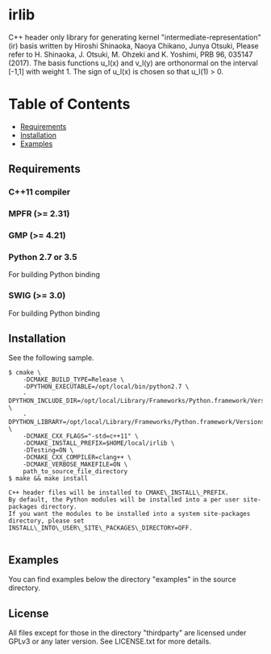 irlib
======
C++ header only library for generating kernel "intermediate-representation" (ir) basis written by Hiroshi Shinaoka, Naoya Chikano, Junya Otsuki,
Please refer to H. Shinaoka, J. Otsuki, M. Ohzeki and K. Yoshimi, PRB 96, 035147 (2017).
The basis functions u_l(x) and v_l(y) are orthonormal on the interval [-1,1] with weight 1.
The sign of u_l(x) is chosen so that u_l(1) > 0.


# Table of Contents
- [Requirements](#requirements)
- [Installation](#installation)
- [Examples](#examples)

## Requirements
### C++11 compiler

### MPFR (>= 2.31)

### GMP (>= 4.21)

### Python 2.7 or 3.5
For building Python binding

### SWIG (>= 3.0)
For building Python binding

## Installation
See the following sample.
```
$ cmake \
    -DCMAKE_BUILD_TYPE=Release \
    -DPYTHON_EXECUTABLE=/opt/local/bin/python2.7 \
    -DPYTHON_INCLUDE_DIR=/opt/local/Library/Frameworks/Python.framework/Versions/2.7/include/python2.7 \
    -DPYTHON_LIBRARY=/opt/local/Library/Frameworks/Python.framework/Versions/2.7/lib/libpython2.7.dylib \
    -DCMAKE_CXX_FLAGS="-std=c++11" \
    -DCMAKE_INSTALL_PREFIX=$HOME/local/irlib \
    -DTesting=ON \
    -DCMAKE_CXX_COMPILER=clang++ \
    -DCMAKE_VERBOSE_MAKEFILE=ON \
    path_to_source_file_directory
$ make && make install

C++ header files will be installed to CMAKE\_INSTALL\_PREFIX.
By default, the Python modules will be installed into a per user site-packages directory.
If you want the modules to be installed into a system site-packages directory, please set INSTALL\_INTO\_USER\_SITE\_PACKAGES\_DIRECTORY=OFF.


```

## Examples
You can find examples below the directory "examples" in the source directory.

## License
All files except for those in the directory "thirdparty" are licensed under GPLv3 or any later version. See LICENSE.txt for more details.
